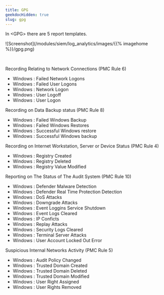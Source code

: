 ```yaml
---
title: GPG
geekdocHidden: true
slug: gpg
---
```


In \<GPG> there are 5 report templates.

![Screenshot](/modules/siem/log_analytics/images/{{% imagehome %}}/gpg.png)

&nbsp;

Recording Relating to Network Connections (PMC Rule 6)
* Windows : Failed Network Logons
* Windows : Failed User Logons
* Windows : Network Logon
* Windows : User Logoff
* Windows : User Logon

Recording on Data Backup status (PMC Rule 8) 
* Windows : Failed Windows Backup
* Windows : Failed Windows Restores
* Windows : Successful Windows restore
* Windows : Successful Windows backup

Recording on Internet Workstation, Server or Device Status (PMC Rule 4)
* Windows : Registry Created
* Windows : Registry Deleted
* Windows : Registry Value Modified

Reporting on The Status of The Audit System (PMC Rule 10)
* Windows : Defender Malware Detection
* Windows : Defender Real Time Protection Detection
* Windows : DoS Attacks
* Windows : Downgrade Attacks
* Windows : Event Loggins Service Shutdown
* Windows : Event Logs Cleared
* Windows : IP Conficts
* Windows : Replay Attacks
* Windows : Security Logs Cleared
* Windows : Terminal Server Attacks
* Windows : User Account Locked Out Error

Suspicious Internal Networks Activity (PMC Rule 5)
* Windows : Audit Policy Changed
* Windows : Trusted Domain Created
* Windows : Trusted Domain Deleted
* Windows : Trusted Domain Modified
* Windows : User Right Assigned
* Windows : User Rights Removed



